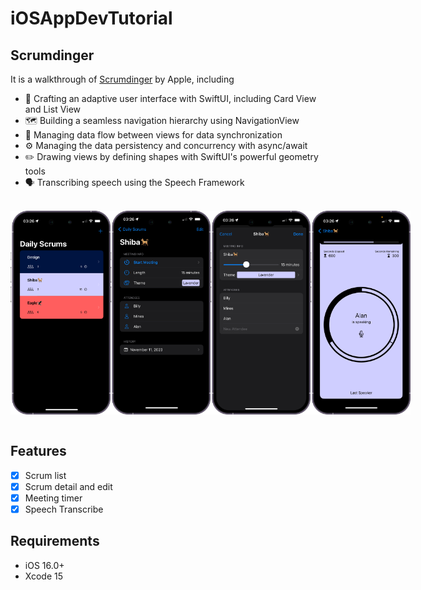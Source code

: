 # iOSAppDevTutorial

## Scrumdinger

It is a walkthrough of [Scrumdinger](https://developer.apple.com/tutorials/app-dev-training) by Apple, including


- 🎨 Crafting an adaptive user interface with SwiftUI, including Card View and List View
- 🗺️ Building a seamless navigation hierarchy using NavigationView
- 🔄 Managing data flow between views for data synchronization
- ⚙️ Managing the data persistency and concurrency with async/await
- ✏️ Drawing views by defining shapes with SwiftUI's powerful geometry tools
- 🗣️ Transcribing speech using the Speech Framework

<br />

<div style="display: flex; flex-direction: row;">
    <img src="./Assets/scrumdinger-001-list.png" width="160" />
    <img src="./Assets/scrumdinger-002-detail.png" width="160" />
    <img src="./Assets/scrumdinger-003-edit.png" width="160" />
    <img src="./Assets/scrumdinger-004-timer.png" width="160" />
</div>
<br>

## Features

- [x] Scrum list
- [x] Scrum detail and edit
- [x] Meeting timer
- [x] Speech Transcribe

## Requirements

- iOS 16.0+
- Xcode 15
